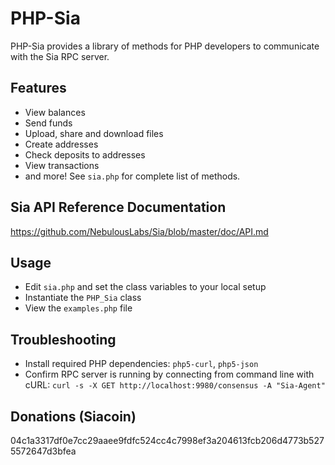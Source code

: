 # PHP-Sia
PHP-Sia provides a library of methods for PHP developers to communicate with the Sia RPC
server.

## Features
* View balances
* Send funds
* Upload, share and download files
* Create addresses
* Check deposits to addresses
* View transactions
* and more! See `sia.php` for complete list of methods.

## Sia API Reference Documentation
https://github.com/NebulousLabs/Sia/blob/master/doc/API.md

## Usage
* Edit `sia.php` and set the class variables to your local setup
* Instantiate the `PHP_Sia` class
* View the `examples.php` file

## Troubleshooting
* Install required PHP dependencies: `php5-curl`, `php5-json`
* Confirm RPC server is running by connecting from command line with cURL:
	`curl -s -X GET http://localhost:9980/consensus -A "Sia-Agent"`

## Donations (Siacoin)
04c1a3317df0e7cc29aaee9fdfc524cc4c7998ef3a204613fcb206d4773b5275572647d3bfea
